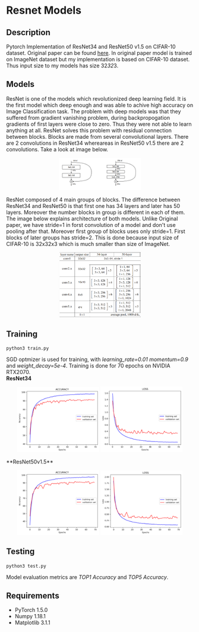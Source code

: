 # Resnet Models
## Description 
Pytorch Implementation of ResNet34 and ResNet50 v1.5 on CIFAR-10 dataset. Original paper can be found [here](https://arxiv.org/pdf/1512.03385.pdf).
In original paper model is trained on ImageNet dataset but my implementation is based on CIFAR-10 dataset. Thus input size to my models has size 32*32*3.

## Models
ResNet is one of the models which revolutionized deep learning field. It is the first model which deep enough and was able to achive high accuracy on Image Classification task.
The problem with deep models was that they suffered from gradient vanishing problem, during backpropogation gradients of first layers were close to zero. 
Thus they were not able to learn anything at all. ResNet solves this problem with residual connection between blocks. Blocks are made from several convolutional layers.
There are 2 convolutions in ResNet34 whereareas in ResNet50 v1.5 there are 2 convolutions. Take a look at image below.  
<p align="center">
    <img src="assets/block.PNG" width="220"/>
</p>    
ResNet composed of 4 main groups of blocks. The difference between ResNet34 and ResNet50 is that first one has 34 layers and later has 50 layers. Moreover 
the number blocks in group is different in each of them. The image below explains architecture of both models. Unlike Original paper, we have stride=1 in forst convolution 
of a model and don't use pooling after that. Moreover first group of blocks uses only stride=1. First blocks of later groups has stride=2.
This is done because input size of CIFAR-10 is 32x32x3 which is much smaller than size of ImageNet.
<p align="center">
    <img src="assets/arch.PNG" width="220"/>
</p>

## Training
```
python3 train.py
```
SGD optmizer is used for training, with *learning_rate=0.01* *momentum=0.9* and *weight_decay=5e-4*. Training is done for 70 epochs on NVIDIA RTX2070.   
**ResNet34**
<p align="center">
<img src = "assets/Accuracy_ResNet34.png" width ="220" /> <img src = "assets/Loss_ResNet34.png" width ="220" />
</p>    
**ResNet50v1.5**   
<p align="center">
<img src = "assets/Accuracy_ResNet50.png" width ="220" /> <img src = "assets/Loss_ResNet50.png" width ="220" />
</p>

## Testing
```
python3 test.py
```
Model evaluation metrics are *TOP1 Accuracy* and *TOP5 Accuracy*.

## Requirements
* PyTorch 1.5.0
* Numpy 1.18.1
* Matplotlib 3.1.1
